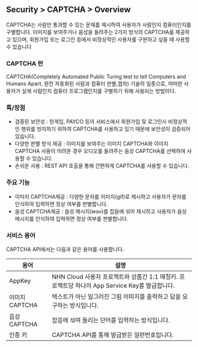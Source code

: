 ## Security > CAPTCHA > Overview

CAPTCHA는 사람만 통과할 수 있는 문제를 제시하여 사용자가 사람인지 컴퓨터인지를 구별합니다. 이미지를 보여주거나 음성을 들려주는 2가지 방식의 CAPTCHA를 제공하고 있으며, 회원가입 또는 로그인 등에서 비정상적인 사용자를 구분하고 싶을 때 사용할 수 있습니다
 
### CAPTCHA 란

CAPTCHA(Completely Automated Public Turing test to tell Computers and Humans Apart, 완전 자동화된 사람과 컴퓨터 판별,캡차) 기술의 일종으로, 어떠한 사용자가 실제 사람인지 컴퓨터 프로그램인지를 구별하기 위해 사용되는 방법이다.

### 특/장점

- 검증된 보안성 : 한게임, PAYCO 등의 서비스에서 회원가입 및 로그인시 비정상적인 행위를 방지하기 위하여 CAPTCHA를 사용하고 있기 때문에 보안성이 검증되어 있습니다.
- 다양한 판별 방식 제공 : 이미지를 보여주는 이미지 CAPTCHA와 이미지 CAPTCHA 사용이 어려운 경우 오디오를 들려주는 음성 CAPTCHA를 선택하여 사용할 수 있습니다. 
- 손쉬운 사용 : REST API 호출을 통해 간편하게 CAPTCHA를 사용할 수 있습니다. 


### 주요 기능

- 이미지 CAPTCHA제공 : 다양한 문자를 이미지(gif)로 제시하고 사용자가 문자를 인식하여 입력하면 정상 여부를 판별합니다. 
- 음성 CAPTCHA제공 : 음성 메시지(wav)를 잡음에 섞어 제시하고 사용자가 음성 메시지를 인식하여 입력하면 정상 여부를 판별합니다. 

### 서비스 용어

CAPTCHA API에서는 다음과 같은 용어를 사용합니다.

|용어|	설명|
|---|---|
|AppKey|	NHN Cloud 사용자 프로젝트와 상품간 1:1 매칭키. 프로젝트당 하나의 App Service Key를 발급합니다.|
|이미지 CAPTCHA|	텍스트가 아닌 일그러진 그림 이미지를 출력하고 답을 요구하는 방식입니다.|
|음성 CAPTCHA|	잡음에 섞여 들리는 단어를 입력하는 방식입니다.|
|인증 키|	CAPTCHA API를 통해 발급받은 일련번호입니다.|